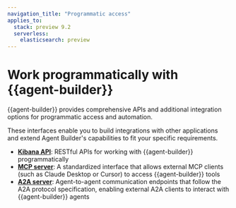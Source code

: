 ```yaml
---
navigation_title: "Programmatic access"
applies_to:
  stack: preview 9.2
  serverless:
    elasticsearch: preview
---
```


# Work programmatically with {{agent-builder}}

{{agent-builder}} provides comprehensive APIs and additional integration options for programmatic access and automation.

These interfaces enable you to build integrations with other applications and extend Agent Builder's capabilities to fit your specific requirements.

- **[Kibana API](kibana-api.md)**: RESTful APIs for working with {{agent-builder}} programmatically
- **[MCP server](mcp-server.md)**: A standardized interface that allows external MCP clients (such as Claude Desktop or Cursor) to access {{agent-builder}} tools
- **[A2A server](a2a-server.md)**: Agent-to-agent communication endpoints that follow the A2A protocol specification, enabling external A2A clients to interact with {{agent-builder}} agents

